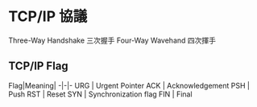 # TCP/IP 協議

Three-Way Handshake 三次握手
Four-Way Wavehand 四次揮手

## TCP/IP Flag
Flag|Meaning|
-|-|-
URG | Urgent Pointer
ACK | Acknowledgement 
PSH | Push
RST | Reset
SYN | Synchronization flag
FIN | Final
